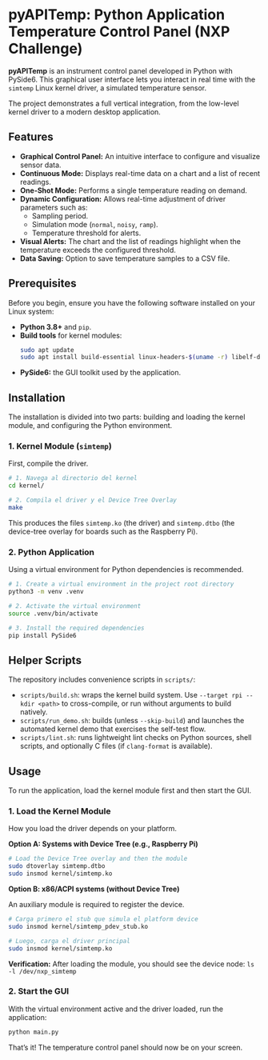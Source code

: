 # pyAPITemp: Python Application Temperature Control Panel (NXP Challenge)


**pyAPITemp** is an instrument control panel developed in Python with PySide6. This graphical user interface lets you interact in real time with the `simtemp` Linux kernel driver, a simulated temperature sensor.

The project demonstrates a full vertical integration, from the low-level kernel driver to a modern desktop application.

## Features

- **Graphical Control Panel:** An intuitive interface to configure and visualize sensor data.
- **Continuous Mode:** Displays real-time data on a chart and a list of recent readings.
- **One-Shot Mode:** Performs a single temperature reading on demand.
- **Dynamic Configuration:** Allows real-time adjustment of driver parameters such as:
    - Sampling period.
    - Simulation mode (`normal`, `noisy`, `ramp`).
    - Temperature threshold for alerts.
- **Visual Alerts:** The chart and the list of readings highlight when the temperature exceeds the configured threshold.
- **Data Saving:** Option to save temperature samples to a CSV file.

## Prerequisites

Before you begin, ensure you have the following software installed on your Linux system:

- **Python 3.8+** and `pip`.
- **Build tools** for kernel modules:
  ```bash
  sudo apt update
  sudo apt install build-essential linux-headers-$(uname -r) libelf-dev dkms
  ```
- **PySide6:** the GUI toolkit used by the application.

## Installation

The installation is divided into two parts: building and loading the kernel module, and configuring the Python environment.

### 1. Kernel Module (`simtemp`)

First, compile the driver.

```bash
# 1. Navega al directorio del kernel
cd kernel/

# 2. Compila el driver y el Device Tree Overlay
make
```

This produces the files `simtemp.ko` (the driver) and `simtemp.dtbo` (the device-tree overlay for boards such as the Raspberry Pi).

### 2. Python Application

Using a virtual environment for Python dependencies is recommended.

```bash
# 1. Create a virtual environment in the project root directory
python3 -m venv .venv

# 2. Activate the virtual environment
source .venv/bin/activate

# 3. Install the required dependencies
pip install PySide6
```

## Helper Scripts

The repository includes convenience scripts in `scripts/`:

- `scripts/build.sh`: wraps the kernel build system. Use `--target rpi --kdir <path>` to cross-compile, or run without arguments to build natively.
- `scripts/run_demo.sh`: builds (unless `--skip-build`) and launches the automated kernel demo that exercises the self-test flow.
- `scripts/lint.sh`: runs lightweight lint checks on Python sources, shell scripts, and optionally C files (if `clang-format` is available).

## Usage

To run the application, load the kernel module first and then start the GUI.

### 1. Load the Kernel Module

How you load the driver depends on your platform.

**Option A: Systems with Device Tree (e.g., Raspberry Pi)**

```bash
# Load the Device Tree overlay and then the module
sudo dtoverlay simtemp.dtbo
sudo insmod kernel/simtemp.ko
```

**Option B: x86/ACPI systems (without Device Tree)**

An auxiliary module is required to register the device.

```bash
# Carga primero el stub que simula el platform device
sudo insmod kernel/simtemp_pdev_stub.ko

# Luego, carga el driver principal
sudo insmod kernel/simtemp.ko
```

**Verification:** After loading the module, you should see the device node:
`ls -l /dev/nxp_simtemp`

### 2. Start the GUI

With the virtual environment active and the driver loaded, run the application:

```bash
python main.py
```

That’s it! The temperature control panel should now be on your screen.

